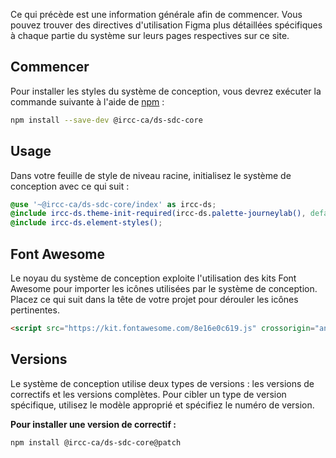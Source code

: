 Ce qui précède est une information générale afin de commencer. Vous pouvez trouver des directives d'utilisation Figma plus détaillées spécifiques à chaque partie du système sur leurs pages respectives sur ce site.
## Commencer

Pour installer les styles du système de conception, vous devrez exécuter la commande suivante à l'aide de [npm](https://www.npmjs.com/) :

```sh
npm install --save-dev @ircc-ca/ds-sdc-core
```

## Usage

Dans votre feuille de style de niveau racine, initialisez le système de conception avec ce qui suit :

```scss
@use '~@ircc-ca/ds-sdc-core/index' as ircc-ds;
@include ircc-ds.theme-init-required(ircc-ds.palette-journeylab(), default, large);
@include ircc-ds.element-styles();
```

## Font Awesome

Le noyau du système de conception exploite l'utilisation des kits Font Awesome pour importer les icônes utilisées par le système de conception. Placez ce qui suit dans la tête de votre projet pour dérouler les icônes pertinentes.
```html
<script src="https://kit.fontawesome.com/8e16e0c619.js" crossorigin="anonymous"></script>
```

## Versions

Le système de conception utilise deux types de versions : les versions de correctifs et les versions complètes. Pour cibler un type de version spécifique, utilisez le modèle approprié et spécifiez le numéro de version.

**Pour installer une version de correctif :**
```sh
npm install @ircc-ca/ds-sdc-core@patch
```

